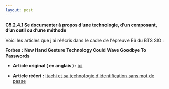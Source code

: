 ```yaml
---
layout: post
---
```


__C5.2.4.1 Se documenter à propos d’une technologie, d’un composant, d’un outil ou d’une méthode__


Voici les articles que j'ai réécris dans le cadre de l'épreuve E6 du BTS SIO :

__Forbes : New Hand Gesture Technology Could Wave Goodbye To Passwords__

- __Article original ( en anglais ) :__ [ici](https://www.forbes.com/sites/daveywinder/2019/09/09/exclusive-new-hand-gesture-technology-could-wave-goodbye-to-passwords/)

- __Article réécri :__ [Itachi et sa technologie d'identification sans mot de passe]()
